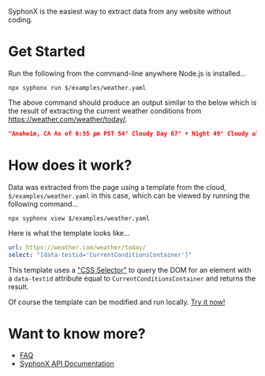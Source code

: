 SyphonX is the easiest way to extract data from any website without coding.


# Get Started
Run the following from the command-line anywhere Node.js is installed...
```
npx syphonx run $/examples/weather.yaml
```

The above command should produce an output similar to the below which is the result of extracting the current weather conditions from https://weather.com/weather/today/.
```json
"Anaheim, CA As of 6:55 pm PST 54° Cloudy Day 67° • Night 49° Cloudy alertLevel2 Gale Warning +6 More"
```

# How does it work?
Data was extracted from the page using a template from the cloud, `$/examples/weather.yaml` in this case, which can be viewed by running the following command...

```
npx syphonx view $/examples/weather.yaml
```

Here is what the template looks like...
```yaml
url: https://weather.com/weather/today/
select: "[data-testid='CurrentConditionsContainer']"
```

This template uses a ["CSS Selector"](https://www.w3schools.com/cssref/css_selectors.php) to query the DOM for an element with a `data-testid` attribute equal to `CurrentConditionsContainer` and returns the result.

Of course the template can be modified and run locally. [Try it now!](documentation/examples/weather.md)

# Want to know more?
* [FAQ](documentation/faq.md)
* [SyphonX API Documentation](documentation/overview.md)
